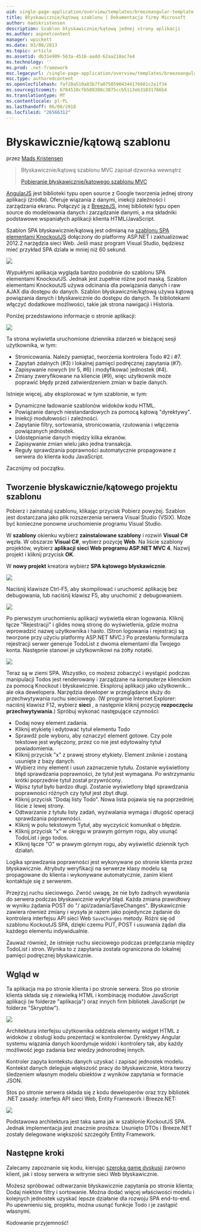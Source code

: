 ```yaml
---
uid: single-page-application/overview/templates/breezeangular-template
title: Błyskawicznie/kątową szablonu | Dokumentacja firmy Microsoft
author: madskristensen
description: Szablon błyskawicznie/kątową jednej strony aplikacji
ms.author: aspnetcontent
manager: wpickett
ms.date: 03/08/2013
ms.topic: article
ms.assetid: db31e909-563a-4516-aadd-62aa210ac7e4
ms.technology: ''
ms.prod: .net-framework
msc.legacyurl: /single-page-application/overview/templates/breezeangular-template
msc.type: authoredcontent
ms.openlocfilehash: faf28a510a83b7fa07585904344176601c2e1f34
ms.sourcegitcommit: 6784510cfb589308c3875ccb5113eb31031766b4
ms.translationtype: MT
ms.contentlocale: pl-PL
ms.lasthandoff: 06/08/2018
ms.locfileid: "26566312"
---
```

<a name="breezeangular-template"></a>Błyskawicznie/kątową szablonu
====================
przez [Mads Kristensen](https://github.com/madskristensen)

> Błyskawicznie/kątową szablonu MVC zapisał dzwonka wewnątrz
> 
> [Pobieranie błyskawicznie/kątowego szablonu MVC](https://go.microsoft.com/fwlink/?LinkId=286437)


[AngularJS](http://angularjs.org) jest biblioteki typu open source z Google tworzenia jednej strony aplikacji (źródła). Oferuje wiązania z danymi, iniekcji zależności i zarządzania ekranu. Połączyć ją z [BreezeJS](http://www.breezejs.com/?utm_source=ms-spa), innej biblioteki typu open source do modelowania danych i zarządzanie danymi, a ma składniki podstawowe wspaniałych aplikacji klienta HTML/JavaScript.

Szablon SPA błyskawicznie/kątową jest odmianą na [szablonu SPA elementami KnockoutJS](../introduction/knockoutjs-template.md) dołączony do platformy ASP.NET i zaktualizować 2012.2 narzędzia sieci Web. Jeśli masz program Visual Studio, będziesz mieć przykład SPA działa w mniej niż 60 sekund.

![](http://www.breezejs.com/sites/all/images/spa-template/NgRunningTodoPage.png)

Wypukłymi aplikacja wygląda bardzo podobnie do szablonu SPA elementami KnockoutJS. Jednak jest zupełnie różne pod maską. Szablon elementami KnockoutJS używa odcinania dla powiązania danych i raw AJAX dla dostępu do danych. Szablon błyskawicznie/kątową używa kątową powiązania danych i błyskawicznie do dostępu do danych. Te bibliotekami włączyć dodatkowe możliwości, takie jak strona nawigacji i Historia.

Poniżej przedstawiono informacje o stronie aplikacji:

![](http://www.breezejs.com/sites/all/images/spa-template/NgRunningAboutPage.png)

Ta strona wyświetla uruchomione dziennika zdarzeń w bieżącej sesji użytkownika, w tym:

- Stronicowania. Należy pamiętać, tworzenia kontrolera Todo #2 i #7.
- Zapytań zdalnych (#3) i lokalnej pamięci podręcznej zapytania (#7).
- Zapisywanie nowych (nr 5, #6) i modyfikować jednostek (#4).
- Zmiany zweryfikowane na kliencie (#9), więc użytkownik może poprawić błędy przed zatwierdzeniem zmian w bazie danych.

Istnieje więcej, aby eksplorować w tym szablonie, w tym:

- Dynamiczne ładowanie szablonów widoków kodu HTML.
- Powiązanie danych niestandardowych za pomocą kątową "dyrektywy".
- Iniekcji modułowości i zależności.
- Zapytanie filtry, sortowania, stronicowania, rzutowania i włączenia powiązanych jednostek.
- Udostępnianie danych między kilka ekranów.
- Zapisywanie zmian wielu jako jedna transakcja.
- Reguły sprawdzania poprawności automatycznie propagowane z serwera do klienta kodu JavaScript.

Zacznijmy od początku.

## <a name="create-a-breezeangular-template-project"></a>Tworzenie błyskawicznie/kątowego projektu szablonu

Pobierz i zainstaluj szablonu, klikając przycisk Pobierz powyżej. Szablon jest dostarczana jako plik rozszerzenia serwera Visual Studio (VSIX). Może być konieczne ponowne uruchomienie programu Visual Studio.

W **szablony** okienku wybierz **zainstalowane szablony** i rozwiń **Visual C#** węzła. W obszarze **Visual C#**, wybierz pozycję **Web**. Na liście szablony projektów, wybierz **aplikacji sieci Web programu ASP.NET MVC 4**. Nazwij projekt i kliknij przycisk **OK**.

W **nowy projekt** kreatora wybierz **SPA kątowego błyskawicznie**.

![](http://www.breezejs.com/sites/all/images/spa-template/SelectBreezeNgSpaTemplate.png)

Naciśnij klawisze Ctrl-F5, aby skompilować i uruchomić aplikację bez debugowania, lub naciśnij klawisz F5, aby uruchomić z debugowaniem.

![](http://www.breezejs.com/sites/all/images/spa-template/ZephyrLogin.png)

Po pierwszym uruchomieniu aplikacji wyświetla ekran logowania. Kliknij łącze "Rejestracji" i glides nową stronę do wyświetlenia, gdzie można wprowadzić nazwę użytkownika i hasło. (Stron logowania i rejestracji są tworzone przy użyciu platformy ASP.NET MVC.) Po przesłaniu formularza rejestracji serwer generuje TodoList z dwoma elementami dla Twojego konta. Następnie stanowi je użytkownikowi na żółty notatki.

![](http://www.breezejs.com/sites/all/images/spa-template/TodoList.png)

Teraz są w ziemi SPA. Wszystko, co możesz zobaczyć i wystąpić podczas manipulacji Todos jest renderowany i zarządzane na komputerze klienckim za pomocą Knockout i błyskawicznie. Eksploruj aplikacji jako użytkownik... ale oka dewelopera. Narzędzia developer w przeglądarce służy do przechwytywania ruchu sieciowego. (W programie Internet Explorer: naciśnij klawisz F12, wybierz **sieci** , a następnie kliknij pozycję **rozpoczęciu przechwytywania**.) Spróbuj wykonać następujące czynności:

- Dodaj nowy element zadania.
- Kliknij etykietę i edytować tytuł elementu Todo
- Sprawdź pole wyboru, aby oznaczyć element gotowe. Czy pole tekstowe jest wyłączony, przez co nie jest edytowalny tytuł powiadomienia.
- Kliknij przycisk "x" z prawej strony etykiety. Element zniknie i zostaną usunięte z bazy danych.
- Wybierz inny element i usuń zaznaczenie tytułu. Zostanie wyświetlony błąd sprawdzania poprawności, że tytuł jest wymagana. Po wstrzymaniu krótki poprzednie tytuł został przywrócony.
- Wpisz tytuł było bardzo długi. Zostanie wyświetlony błąd sprawdzania poprawności różnych czy tytuł jest zbyt długi.
- Kliknij przycisk "Dodaj listy Todo". Nowa lista pojawia się na poprzedniej liście z lewej strony.
- Odtwarzanie z tytułu listy zadań, wyzwalania wymaga i długość operacji sprawdzania poprawności.
- Kliknij w polu tekstowym Tytuł, aby wyczyścić komunikat o błędzie.
- Kliknij przycisk "x" w okręgu w prawym górnym rogu, aby usunąć TodoList i jego todos.
- Kliknij łącze "O" w prawym górnym rogu, aby wyświetlić dziennik tych działań.

Logika sprawdzania poprawności jest wykonywane po stronie klienta przez błyskawicznie. Atrybuty weryfikacji na serwerze klasy modelu są propagowane do klienta i wykonywane automatycznie, zanim klient kontaktuje się z serwerem.

Przejrzyj ruchu sieciowego. Zwróć uwagę, że nie było żadnych wywołania do serwera podczas błyskawicznie wykrył błąd. Każda zmiana prawidłowy w wyniku żądania POST do "/ api/zadania/SaveChanges". Błyskawicznie zawiera również zmiany i wysyła je razem jako pojedyncze żądanie do kontrolera interfejsu API sieci Web `SaveChanges` metody. Różni się od szablonu KockoutJS SPA, dzięki czemu PUT, POST i usuwania żądań dla każdego elementu indywidualnie.

Zauważ również, że istnieje ruchu sieciowego podczas przełączania między TodoList i stron. Wynika to z zapytania została ograniczona do lokalnej pamięci podręcznej błyskawicznie.

## <a name="peek-inside"></a>Wgląd w

Ta aplikacja ma po stronie klienta i po stronie serwera. Stos po stronie klienta składa się z niewielką HTML i kombinację modułów JavaScript aplikacji (w folderze "aplikacja") oraz innych firm bibliotek JavaScript (w folderze "Skryptów").

![](http://www.breezejs.com/sites/all/images/spa-template/NgClientArchitecture2.png)

Architektura interfejsu użytkownika oddziela elementy widget HTML z widoków z obsługi kodu prezentacji w kontrolerów. Dyrektywy Angular systemu wiązania danych koordynuje widoki i kontrolery tak, aby każdy możliwość jego zadania bez wiedzy jednorodnej innych.

Kontroler zapyta kontekstu danych uzyskać i zapisać jednostek modelu. Kontekst danych deleguje większość pracy do błyskawicznie, która tworzy śledzeniem własnym modelu obiektów z wyników zapytania w formacie JSON.

Stos po stronie serwera składa się z kodu deweloperów oraz trzy bibliotek .NET zasady: interfejs API sieci Web, Entity Framework i Breeze.NET:

![](http://www.breezejs.com/sites/all/images/spa-template/ServerArchitecture.png)

Podstawowa architektura jest taka sama jak w szablonie KockoutJS SPA. Jednak implementacja jest znacznie prostsza: Usunięto DTOs i Breeze.NET zostały delegowane większość szczegóły Entity Framework.

## <a name="next-steps"></a>Następne kroki

Zalecamy zapoznanie się kodu, kierując [szeroką gamę dyskusji](http://www.breezejs.com/ng-spa-template?utm_source=ms-spa) zarówno klient, jak i stosy serwera w witrynie sieci Web błyskawicznie.

Możesz spróbować odtwarzanie błyskawicznie zapytania po stronie klienta; Dodaj niektóre filtry i sortowanie. Można dodać więcej właściwości modelu i kolejnych jednostek uzyskać lepsze działanie dla rozwoju SPA end-to-end. Po upewnieniu się, projektu, można usunąć funkcje Todo i je zastąpić własnymi.

Kodowanie przyjemność!
